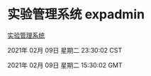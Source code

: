 # 实验管理系统 expadmin
[实验管理系统](http://58.48.52.4:56808/expadmin-782313d2-e1b1-4ea7-932e-3a55e6a1a4d0/)

2021年 02月 09日 星期二 23:30:02 CST

2021年 02月 09日 星期二 15:30:02 GMT
